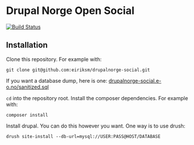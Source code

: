 # Drupal Norge Open Social

[![Build Status](https://travis-ci.org/drupalnorge/drupalnorge-social.svg?branch=master)](https://travis-ci.org/drupalnorge/drupalnorge-social)

## Installation

Clone this repository. For example with:

`git clone git@github.com:eiriksm/drupalnorge-social.git`

If you want a database dump, here is one: [drupalnorge-social.e-o.no/sanitized.sql](http://drupalnorge-social.e-o.no/sanitized.sql)

`cd` into the repository root. Install the composer dependencies. For example with:

`composer install`

Install drupal. You can do this however you want. One way is to use drush:

`drush site-install --db-url=mysql://USER:PASS@HOST/DATABASE`
